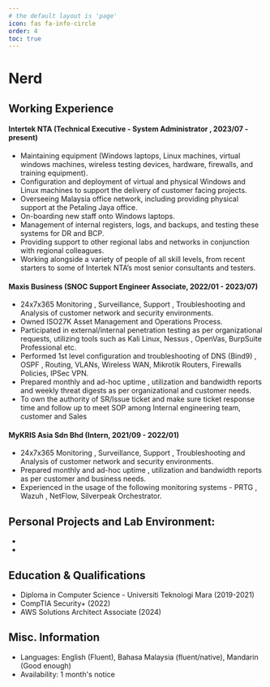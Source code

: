 ```yaml
---
# the default layout is 'page'
icon: fas fa-info-circle
order: 4
toc: true
---
```


# Nerd

## Working Experience

#### Intertek NTA (Technical Executive - System Administrator , 2023/07 - present) 

* Maintaining equipment (Windows laptops, Linux machines, virtual windows machines, wireless testing devices, hardware, firewalls, and training equipment).
* Configuration and deployment of virtual and physical Windows and Linux machines to support the delivery of customer facing projects.
* Overseeing Malaysia office network, including providing physical support at the Petaling Jaya office.
* On-boarding new staff onto Windows laptops.
* Management of internal registers, logs, and backups, and testing these systems for DR and BCP.
* Providing support to other regional labs and networks in conjunction with regional colleagues.
* Working alongside a variety of people of all skill levels, from recent starters to some of Intertek NTA’s most senior consultants and testers.


#### Maxis Business (SNOC Support Engineer Associate, 2022/01 - 2023/07) 

* 24x7x365 Monitoring , Surveillance, Support , Troubleshooting and Analysis of customer network and security environments.
* Owned ISO27K Asset Management and Operations Process.
* Participated in external/internal penetration testing as per organizational requests, utilizing tools such as Kali Linux, Nessus , OpenVas, BurpSuite Professional etc.
* Performed 1st level configuration and troubleshooting of DNS (Bind9) , OSPF , Routing, VLANs, Wireless WAN, Mikrotik Routers, Firewalls Policies, IPSec VPN. 
* Prepared monthly and ad-hoc uptime , utilization and bandwidth reports and weekly threat digests as per organizational and customer needs.
* To own the authority of SR/Issue ticket and make sure ticket response time and follow up to meet SOP among Internal engineering team, customer and Sales


#### MyKRIS Asia Sdn Bhd (Intern, 2021/09 - 2022/01)

* 24x7x365 Monitoring , Surveillance, Support , Troubleshooting and Analysis of customer network and security environments.
* Prepared monthly and ad-hoc uptime , utilization and bandwidth reports as per customer and business needs.
* Experienced in the usage of the following monitoring systems - PRTG , Wazuh , NetFlow, Silverpeak Orchestrator.


## Personal Projects and Lab Environment: 

*
*

## Education & Qualifications

* Diploma in Computer Science - Universiti Teknologi Mara (2019-2021)
* CompTIA Security+ (2022)
* AWS Solutions Architect Associate (2024)

## Misc. Information

* Languages: English (Fluent), Bahasa Malaysia (fluent/native), Mandarin (Good enough)
* Availability: 1 month's notice